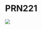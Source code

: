 # PRN221
  <a href="https://github.com/ngbao245?tab=repositories"><img src="https://komarev.com/ghpvc/?username=ngbao245&style=for-the-badge&base=1000&color=AE82CE"></a>
